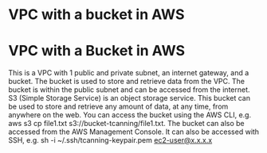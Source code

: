 <h1>VPC with a bucket in AWS</h1>

<h1>VPC with a Bucket in AWS</h1>

This is a VPC with 1 public and private subnet, an internet gateway, and a bucket. 
The bucket is used to store and retrieve data from the VPC. 
The bucket is within the public subnet and can be accessed from the internet.
S3 (Simple Storage Service) is an object storage service. This bucket can be used to store and retrieve any amount of data, at any time, from anywhere on the web.
You can access the bucket using the AWS CLI, e.g. aws s3 cp file1.txt s3://bucket-tcanning/file1.txt.
The bucket can also be accessed from the AWS Management Console.
It can also be accessed with SSH, e.g. sh -i ~/.ssh/tcanning-keypair.pem ec2-user@x.x.x.x